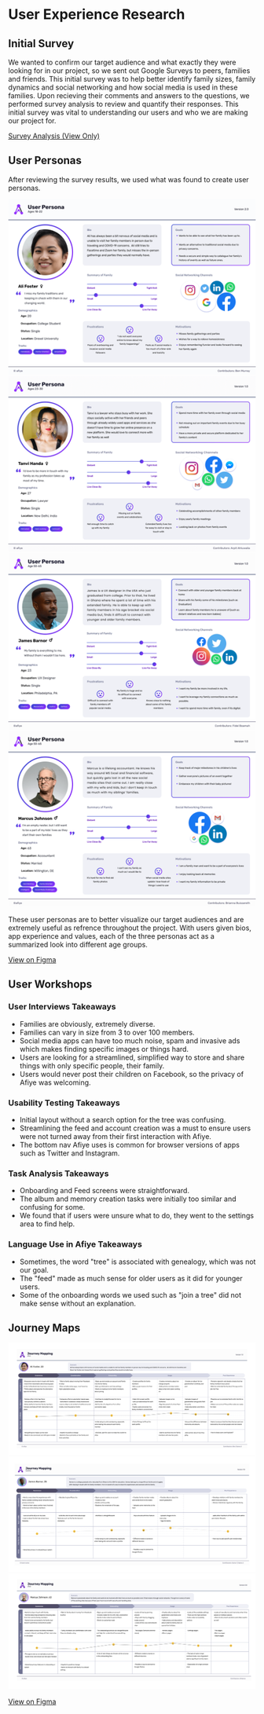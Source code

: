 # User Experience Research

## Initial Survey

We wanted to confirm our target audience and what exactly they were looking for in our project, so we sent out Google Surveys to peers, families and friends.  This initial survey was to help better identify family sizes, family dynamics and social networking and how social media is used in these families.  Upon recieving their comments and answers to the questions, we performed survey analysis to review and quantify their responses.  This initial survey was vital to understanding our users and who we are making our project for.

[Survey Analysis (View Only)](https://docs.google.com/document/d/1FRnMkmJf4eU00AY5tFJ1J-UZ8iFfKFoPRqiLLTi652E/edit?usp=sharing)

## User Personas

After reviewing the survey results, we used what was found to create user personas.

![Ali Foster User Persona](../_media/user-persona-ali.png)
![Tanvi Handa User Persona](../_media/user-persona-tanvi.png)
![James Barnor User Persona](../_media/user-persona-james.png)
![Marcus Johnson User Persona](../_media/user-persona-marcus.png)

These user personas are to better visualize our target audiences and are extremely useful as refrence throughout the project.  With users given bios, app experience and values, each of the three personas act as a summarized look into different age groups.

[View on Figma](https://www.figma.com/file/H1x8uEzPZo9c4mPEOa1el5/User-Personas?node-id=0%3A1)

## User Workshops

### User Interviews Takeaways

- Families are obviously, extremely diverse.
- Families can vary in size from 3 to over 100 members.
- Social media apps can have too much noise, spam and invasive ads which makes finding specific images or things hard.
- Users are looking for a streamlined, simplified way to store and share things with only specific people, their family.
- Users would never post their children on Facebook, so the privacy of Afiye was welcoming.

### Usability Testing Takeaways

- Initial layout without a search option for the tree was confusing.
- Streamlining the feed and account creation was a must to ensure users were not turned away from their first interaction with Afiye.
- The bottom nav Afiye uses is common for browser versions of apps such as Twitter and Instagram.

### Task Analysis Takeaways

- Onboarding and Feed screens were straightforward.
- The album and memory creation tasks were initially too similar and confusing for some.
- We found that if users were unsure what to do, they went to the settings area to find help.

### Language Use in Afiye Takeaways

- Sometimes, the word "tree" is associated with genealogy, which was not our goal.
- The "feed" made as much sense for older users as it did for younger users.
- Some of the onboarding words we used such as "join a tree" did not make sense without an explanation.

## Journey Maps

![Ali Foster Journey Map](../_media/jouney-map-ali.png)
![James Barnor Journey Map](../_media/journey-map-james.png)
![Marcus Johnson Journey Map](../_media/journey-map-marcus.png)

[View on Figma](https://www.figma.com/file/H1x8uEzPZo9c4mPEOa1el5/User-Personas?node-id=88%3A252)
